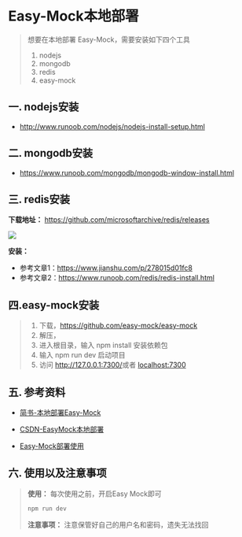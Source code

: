 # Easy-Mock本地部署

> 想要在本地部署 Easy-Mock，需要安装如下四个工具
>
> 1. nodejs
> 2. mongodb
> 3. redis
> 4. easy-mock



## 一. nodejs安装

- http://www.runoob.com/nodejs/nodejs-install-setup.html

## 二. mongodb安装

- <https://www.runoob.com/mongodb/mongodb-window-install.html>

## 三. redis安装

**下载地址：**  <https://github.com/microsoftarchive/redis/releases>

![](./imgs/local-easy-mock.jpg)

**安装：** 

- 参考文章1：<https://www.jianshu.com/p/278015d01fc8>
- 参考文章2：<https://www.runoob.com/redis/redis-install.html>

## 四.easy-mock安装

> 1. 下载，<https://github.com/easy-mock/easy-mock>
> 2. 解压，
> 3. 进入根目录，输入 npm install 安装依赖包
> 4. 输入 npm run dev 启动项目
> 5. 访问 <http://127.0.0.1:7300/>或者 <localhost:7300>



## 五. 参考资料

- [简书-本地部署Easy-Mock](https://www.jianshu.com/p/a9ac5461bed7)

- [CSDN-EasyMock本地部署](https://blog.csdn.net/qq_40097298/article/details/85070964)

- [Easy-Mock部署使用](https://my.oschina.net/guol/blog/1531704)



## 六. 使用以及注意事项

> **使用：** 每次使用之前，开启Easy Mock即可
>
> ~~~cmd
> npm run dev
> ~~~
>
> **注意事项：** 注意保管好自己的用户名和密码，遗失无法找回

